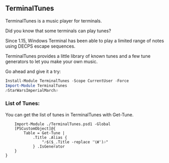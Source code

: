 ## TerminalTunes

TerminalTunes is a music player for terminals.

Did you know that some terminals can play tunes?

Since 1.15, Windows Terminal has been able to play a limited range of notes using DECPS escape sequences.

TerminalTunes provides a little library of known tunes and a few tune generators to let you make your own music.

Go ahead and give it a try:

~~~PowerShell
Install-Module TerminalTunes -Scope CurrentUser -Force
Import-Module TerminalTunes
🎶StarWarsImperialMarch🎶
~~~

### List of Tunes:

You can get the list of tunes in TerminalTunes with Get-Tune.

~~~PipeScript {
    Import-Module ./TerminalTunes.psd1 -Global
    [PSCustomObject]@{
        Table = Get-Tune | 
            .Title .Alias {
                "🎶$($_.Title -replace '\W')🎶"
            } .IsGenerator
    }
}
~~~




